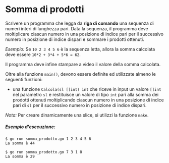 # Somma di prodotti

Scrivere un programma che legga da **riga di comando** una sequenza di numeri interi di lunghezza pari. Data la sequenza, il programma deve moltiplicare ciascun numero in una posizione di indice pari per il successivo numero in posizione di indice dispari e sommare i prodotti ottenuti. 

*Esempio:* Se `10 2 3 4 5 6` è la sequenza letta, allora la somma calcolata deve essere `10*2 + 3*4 + 5*6 = 62`.

Il programma deve infine stampare a video il valore della somma calcolata.
 
Oltre alla funzione `main()`, devono essere definite ed utilizzate almeno le seguenti funzioni:
* una funzione `Calcola(sl []int) int` che riceve in input un valore `[]int` nel parametro `sl` e restituisce un valore di tipo `int` pari alla somma dei prodotti ottenuti moltiplicando ciascun numero in una posizione di indice pari di `sl` per il successivo numero in posizione di indice dispari. 

*Nota:* Per creare dinamicamente una slice, si utilizzi la funzione `make`.

##### Esempio d'esecuzione:

```text
$ go run somma_prodotto.go 1 2 3 4 5 6
La somma è 44

$ go run somma_prodotto.go 7 3 1 8
La somma è 29
```